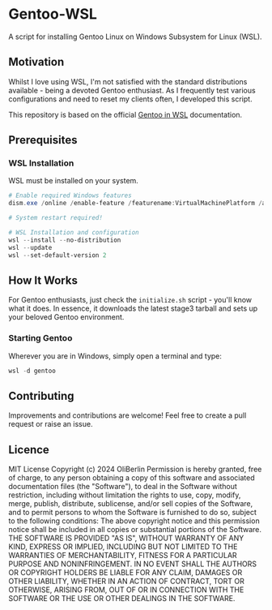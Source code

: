 # Gentoo-WSL

A script for installing Gentoo Linux on Windows Subsystem for Linux (WSL).

## Motivation
Whilst I love using WSL, I'm not satisfied with the standard distributions available - being a devoted Gentoo enthusiast. As I frequently test various configurations and need to reset my clients often, I developed this script.

This repository is based on the official [Gentoo in WSL](https://wiki.gentoo.org/wiki/Gentoo_in_WSL) documentation.

## Prerequisites

### WSL Installation
WSL must be installed on your system.

```powershell
# Enable required Windows features
dism.exe /online /enable-feature /featurename:VirtualMachinePlatform /all

# System restart required!

# WSL Installation and configuration
wsl --install --no-distribution
wsl --update
wsl --set-default-version 2
```

## How It Works

For Gentoo enthusiasts, just check the `initialize.sh` script - you'll know what it does. In essence, it downloads the latest stage3 tarball and sets up your beloved Gentoo environment.

### Starting Gentoo

Wherever you are in Windows, simply open a terminal and type:
```powershell
wsl -d gentoo
```

## Contributing

Improvements and contributions are welcome! Feel free to create a pull request or raise an issue.

## Licence

MIT License
Copyright (c) 2024 OliBerlin
Permission is hereby granted, free of charge, to any person obtaining a copy of this software and associated documentation files (the "Software"), to deal in the Software without restriction, including without limitation the rights to use, copy, modify, merge, publish, distribute, sublicense, and/or sell copies of the Software, and to permit persons to whom the Software is furnished to do so, subject to the following conditions:
The above copyright notice and this permission notice shall be included in all copies or substantial portions of the Software.
THE SOFTWARE IS PROVIDED "AS IS", WITHOUT WARRANTY OF ANY KIND, EXPRESS OR IMPLIED, INCLUDING BUT NOT LIMITED TO THE WARRANTIES OF MERCHANTABILITY, FITNESS FOR A PARTICULAR PURPOSE AND NONINFRINGEMENT. IN NO EVENT SHALL THE AUTHORS OR COPYRIGHT HOLDERS BE LIABLE FOR ANY CLAIM, DAMAGES OR OTHER LIABILITY, WHETHER IN AN ACTION OF CONTRACT, TORT OR OTHERWISE, ARISING FROM, OUT OF OR IN CONNECTION WITH THE SOFTWARE OR THE USE OR OTHER DEALINGS IN THE SOFTWARE.

